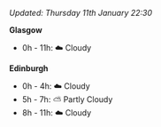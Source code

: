 *Updated: Thursday 11th January 22:30*

**Glasgow**

* 0h - 11h: :cloud: Cloudy

**Edinburgh**

* 0h - 4h: :cloud: Cloudy
* 5h - 7h: :partly_sunny: Partly Cloudy
* 8h - 11h: :cloud: Cloudy
